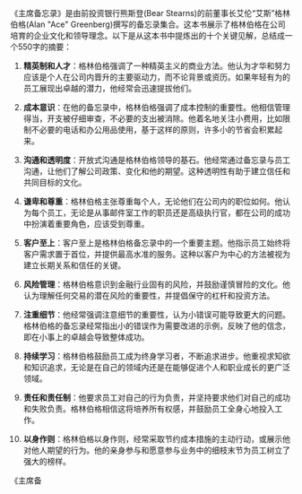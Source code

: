 《主席备忘录》是由前投资银行熊斯登(Bear Stearns)的前董事长艾伦“艾斯”格林伯格(Alan "Ace" Greenberg)撰写的备忘录集合。这本书展示了格林伯格在公司培育的企业文化和领导理念。以下是从这本书中提炼出的十个关键见解，总结成一个550字的摘要：

1. **精英制和人才**：格林伯格强调了一种精英主义的商业方法。他认为才华和努力应该是个人在公司内晋升的主要驱动力，而不论背景或资历。如果年轻有为的员工展现出卓越的潜力，他经常会迅速提拔他们。

2. **成本意识**：在他的备忘录中，格林伯格强调了成本控制的重要性。他相信管理得当，开支被仔细审查，不必要的支出被消除。他着名地关注小费用，比如限制不必要的电话和办公用品使用，基于这样的原则，许多小的节省会积累起来。

3. **沟通和透明度**：开放式沟通是格林伯格领导的基石。他经常通过备忘录与员工沟通，让他们了解公司政策、变化和他的期望。这种透明性有助于建立信任和共同目标的文化。

4. **谦卑和尊重**：格林伯格主张尊重每个人，无论他们在公司内的职位如何。他认为每个员工，无论是从事邮件室工作的职员还是高级执行官，都在公司的成功中扮演着重要角色，应该受到尊重。

5. **客户至上**：客户至上是格林伯格备忘录中的一个重要主题。他指示员工始终将客户需求置于首位，并提供最高水准的服务。这种以客户为中心的方法被视为建立长期关系和信任的关键。

6. **风险管理**：格林伯格意识到金融行业固有的风险，并鼓励谨慎冒险的文化。他认为理解任何交易的潜在风险的重要性，并提倡保守的杠杆和投资方法。

7. **注重细节**：他经常强调注意细节的重要性，认为小错误可能导致更大的问题。格林伯格的备忘录经常指出小的错误作为需要改进的示例，反映了他的信念，即在小事上的卓越会导致整体成功。

8. **持续学习**：格林伯格鼓励员工成为终身学习者，不断追求进步。他重视求知欲和知识追求，无论是在自己的领域内还是在能够促进个人和职业成长的更广泛领域。

9. **责任和责任制**：他要求员工对自己的行为负责，并坚持要求他们对自己的成功和失败负责。格林伯格相信这将培养所有权感，并鼓励员工全身心地投入工作。

10. **以身作则**：格林伯格以身作则，经常采取节约成本措施的主动行动，或展示他对他人期望的行为。他的亲身参与和愿意参与业务中的细枝末节为员工树立了强大的榜样。

《主席备
